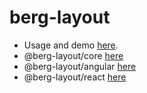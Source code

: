 # berg-layout

- Usage and demo [here](https://berglayout.com/).
- @berg-layout/core [here](https://github.com/blidblid/berg-layout/tree/main/libs/core)
- @berg-layout/angular [here](https://github.com/blidblid/berg-layout/tree/main/libs/angular)
- @berg-layout/react [here](https://github.com/blidblid/berg-layout/tree/main/libs/react)
